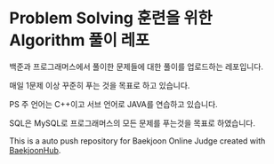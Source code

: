 # Problem Solving 훈련을 위한 Algorithm 풀이 레포
백준과 프로그래머스에서 풀이한 문제들에 대한 풀이를 업로드하는 레포입니다.

매일 1문제 이상 꾸준히 푸는 것을 목표로 하고 있습니다.

PS 주 언어는 C++이고 서브 언어로 JAVA를 연습하고 있습니다.

SQL은 MySQL로 프로그래머스의 모든 문제를 푸는것을 목표로 하였습니다.

This is a auto push repository for Baekjoon Online Judge created with [BaekjoonHub](https://github.com/BaekjoonHub/BaekjoonHub).
